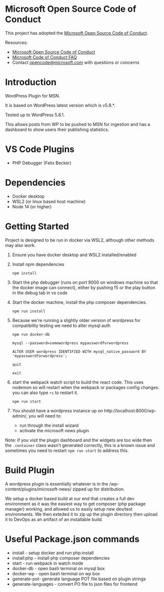 # Microsoft Open Source Code of Conduct

This project has adopted the [Microsoft Open Source Code of Conduct](https://opensource.microsoft.com/codeofconduct/).

Resources:

- [Microsoft Open Source Code of Conduct](https://opensource.microsoft.com/codeofconduct/)
- [Microsoft Code of Conduct FAQ](https://opensource.microsoft.com/codeofconduct/faq/)
- Contact [opencode@microsoft.com](mailto:opencode@microsoft.com) with questions or concerns

# Introduction
WordPress Plugin for MSN.

It is based on WordPress latest version which is v5.8.*.

Tested up to WordPress 5.8.1.

This allows posts from WP to be pushed to MSN for ingestion and has a dashboard to show users their publishing statistics.

# VS Code Plugins
* PHP Debugger (Felix Becker)

# Dependencies
* Docker desktop
* WSL2 (or linux based host machine)
* Node 14 (or higher)
# Getting Started
Project is designed to be run in docker via WSL2, although other methods may also work.

1.	Ensure you have docker desktop and WSL2 installed/enabled
2.	Install npm dependencies

    `npm install`

3. Start the php debugger (runs on port 9000 on windows machine so that the docker image can connect), either by pushing f5 or the play button in the debug tab in vs code

4. Start the docker machine, install the php composer dependencies.

    `npm run install`

5.  Because we're running a slightly older version of wordpress for compatibility testing we need to alter mysql auth

    `npm run docker-db`

    `mysql --password=somewordpress mypasswordforwordpress`

    `ALTER USER wordpress IDENTIFIED WITH mysql_native_password BY 'mypasswordforwordpress';`

    `quit`

    `exit`

6.  start the webpack watch script to build the react code.  This uses nodemon so will restart when the webpack or packages config changes. you can also type `rs` to restart it.

    `npm run start`

7.  You should have a wordpress instance up on http://localhost:8000/wp-admin/, you will need to:

    * run through the install wizard
    * activate the microsoft news plugin


Note:  if you visit the plugin dashboard and the widgets are too wide then the `.container` class wasn't generated correctly, this is a known issue and sometimes you need to restart `npm run start` to address this.

# Build Plugin
A wordpress plugin is essentially whatever is in the /wp-content/plugins/microsoft-news/ zipped up for distribution.

We setup a docker based build at our end that creates a full dev environment as it was the easiest way to get composer (php package manager) working, and allowed us to easily setup new dev/test environments.  We then exteded it to zip up the plugin directory then upload it to DevOps as an artifact of an installable build.

# Useful Package.json commands

* install - setup docker and run php:install
* install:php - install php composer dependencies
* start - run webpack in watch mode
* docker-db - open bash terminal on mysql box
* docker-wp - open bash terminal on wp box
* generate-pot- generate language POT file based on plugin strings
* generate-languages - convert PO file to json files for frontend
